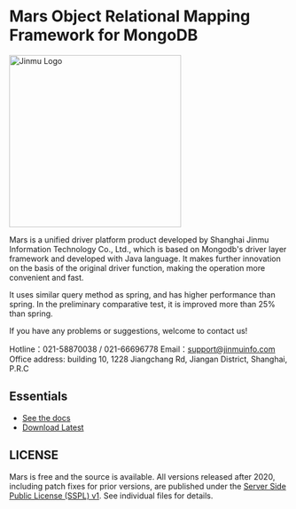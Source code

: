 # Mars Object Relational Mapping Framework for MongoDB
<img src="https://www.jinmuinfo.com/community/MongoDB/docs/images/logo/jinmu.png" width="310px" alt="Jinmu Logo">


 Mars is a unified driver platform product  developed by Shanghai Jinmu Information Technology Co., Ltd., which is based on Mongodb's driver layer framework and developed with Java language. It makes further innovation on the basis of the original driver function, making the operation more convenient and fast.
 
It uses similar query method as spring, and has higher performance than spring. In the preliminary comparative test, it is improved more than 25% than spring.

If you have any problems or suggestions, welcome to contact us!
 
Hotline：021-58870038 / 021-66696778
Email：support@jinmuinfo.com
Office address: building 10, 1228 Jiangchang Rd, Jiangan District, Shanghai, P.R.C

## Essentials

* [See the docs](https://docs.whaleal.com/marsdocs/)
* [Download Latest](https://github.com/whaleal/mars/releases)

## LICENSE

Mars is free and the source is available. All versions released after  2020, including patch fixes for prior versions, are published under the [Server Side Public License (SSPL) v1](LICENSE.md). See individual files for details.


